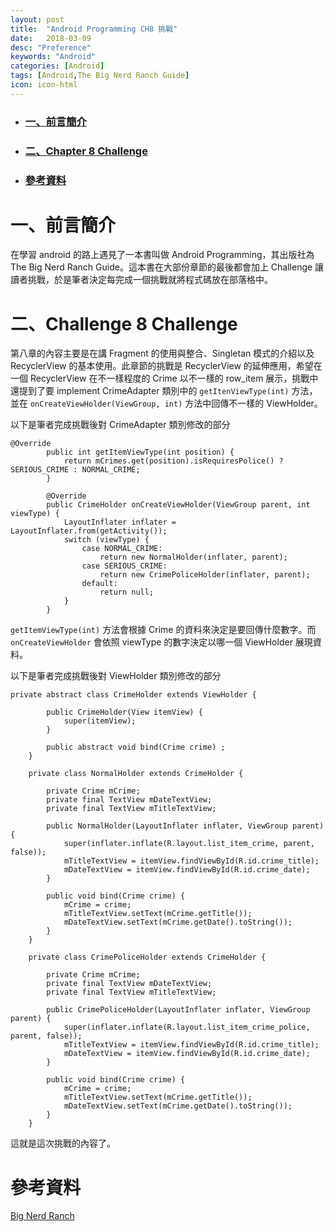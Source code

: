 ```yaml
---
layout: post
title:  "Android Programming CH8 挑戰"
date:   2018-03-09
desc: "Preference"
keywords: "Android"
categories: [Android]
tags: [Android,The Big Nerd Ranch Guide]
icon: icon-html
---
```


* ### [一、前言簡介](#1)
* ### [二、Chapter 8 Challenge](#2)
* ### [參考資料](#3)

<h2 id="1"></h2>

# 一、前言簡介

在學習 android 的路上遇見了一本書叫做 Android Programming，其出版社為 The Big Nerd Ranch Guide。這本書在大部份章節的最後都會加上 Challenge 讓讀者挑戰，於是筆者決定每完成一個挑戰就將程式碼放在部落格中。

# 二、Challenge 8 Challenge

第八章的內容主要是在講 Fragment 的使用與整合、Singletan 模式的介紹以及 RecyclerView 的基本使用。此章節的挑戰是 RecyclerView 的延伸應用，希望在一個 RecyclerView 在不一樣程度的 Crime 以不一樣的 row_item 展示，挑戰中還提到了要 implement CrimeAdapter 類別中的  `getItenViewType(int)` 方法，並在 `onCreateViewHolder(ViewGroup, int)` 方法中回傳不一樣的 ViewHolder。

以下是筆者完成挑戰後對 CrimeAdapter 類別修改的部分

```
@Override
        public int getItemViewType(int position) {
            return mCrimes.get(position).isRequiresPolice() ? SERIOUS_CRIME : NORMAL_CRIME;
        }

        @Override
        public CrimeHolder onCreateViewHolder(ViewGroup parent, int viewType) {
            LayoutInflater inflater = LayoutInflater.from(getActivity());
            switch (viewType) {
                case NORMAL_CRIME:
                    return new NormalHolder(inflater, parent);
                case SERIOUS_CRIME:
                    return new CrimePoliceHolder(inflater, parent);
                default:
                    return null;
            }
        }
```
`getItemViewType(int)` 方法會根據 Crime 的資料來決定是要回傳什麼數字。而 `onCreateViewHolder` 會依照 viewType 的數字決定以哪一個 ViewHolder 展現資料。

以下是筆者完成挑戰後對 ViewHolder 類別修改的部分

```
private abstract class CrimeHolder extends ViewHolder {

        public CrimeHolder(View itemView) {
            super(itemView);
        }

        public abstract void bind(Crime crime) ;
    }

    private class NormalHolder extends CrimeHolder {

        private Crime mCrime;
        private final TextView mDateTextView;
        private final TextView mTitleTextView;

        public NormalHolder(LayoutInflater inflater, ViewGroup parent) {
            super(inflater.inflate(R.layout.list_item_crime, parent, false));
            mTitleTextView = itemView.findViewById(R.id.crime_title);
            mDateTextView = itemView.findViewById(R.id.crime_date);
        }

        public void bind(Crime crime) {
            mCrime = crime;
            mTitleTextView.setText(mCrime.getTitle());
            mDateTextView.setText(mCrime.getDate().toString());
        }
    }

    private class CrimePoliceHolder extends CrimeHolder {

        private Crime mCrime;
        private final TextView mDateTextView;
        private final TextView mTitleTextView;

        public CrimePoliceHolder(LayoutInflater inflater, ViewGroup parent) {
            super(inflater.inflate(R.layout.list_item_crime_police, parent, false));
            mTitleTextView = itemView.findViewById(R.id.crime_title);
            mDateTextView = itemView.findViewById(R.id.crime_date);
        }

        public void bind(Crime crime) {
            mCrime = crime;
            mTitleTextView.setText(mCrime.getTitle());
            mDateTextView.setText(mCrime.getDate().toString());
        }
    }
```

這就是這次挑戰的內容了。

# 參考資料
[Big Nerd Ranch](https://forums.bignerdranch.com/)